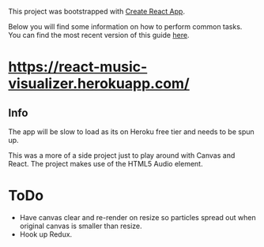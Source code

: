 This project was bootstrapped with [Create React App](https://github.com/facebookincubator/create-react-app).

Below you will find some information on how to perform common tasks.<br>
You can find the most recent version of this guide [here](https://github.com/facebookincubator/create-react-app/blob/master/packages/react-scripts/template/README.md).

# https://react-music-visualizer.herokuapp.com/

## Info
The app will be slow to load as its on Heroku free tier and needs to be spun up. 

This was a more of a side project just to play around with Canvas and React. The project makes use of the HTML5 Audio element. 

# ToDo

* Have canvas clear and re-render on resize so particles spread out when original canvas is smaller than resize. 
* Hook up Redux. 
